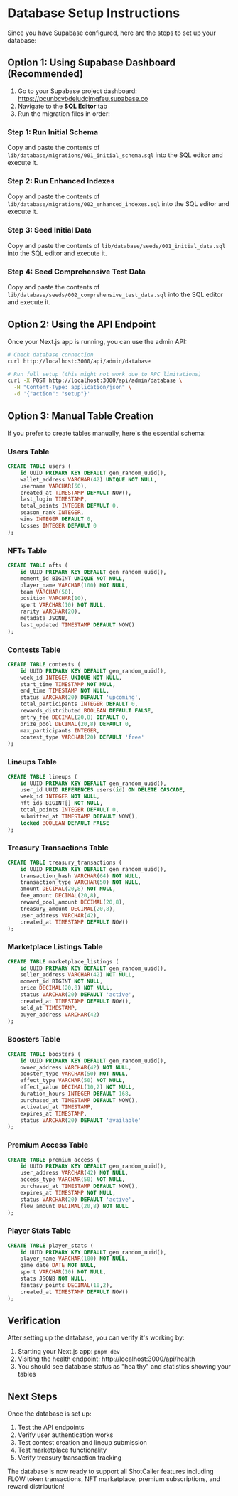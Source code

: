 # Database Setup Instructions

Since you have Supabase configured, here are the steps to set up your database:

## Option 1: Using Supabase Dashboard (Recommended)

1. Go to your Supabase project dashboard: https://pcunbcvbdeludcjmqfeu.supabase.co
2. Navigate to the **SQL Editor** tab
3. Run the migration files in order:

### Step 1: Run Initial Schema
Copy and paste the contents of `lib/database/migrations/001_initial_schema.sql` into the SQL editor and execute it.

### Step 2: Run Enhanced Indexes
Copy and paste the contents of `lib/database/migrations/002_enhanced_indexes.sql` into the SQL editor and execute it.

### Step 3: Seed Initial Data
Copy and paste the contents of `lib/database/seeds/001_initial_data.sql` into the SQL editor and execute it.

### Step 4: Seed Comprehensive Test Data
Copy and paste the contents of `lib/database/seeds/002_comprehensive_test_data.sql` into the SQL editor and execute it.

## Option 2: Using the API Endpoint

Once your Next.js app is running, you can use the admin API:

```bash
# Check database connection
curl http://localhost:3000/api/admin/database

# Run full setup (this might not work due to RPC limitations)
curl -X POST http://localhost:3000/api/admin/database \
  -H "Content-Type: application/json" \
  -d '{"action": "setup"}'
```

## Option 3: Manual Table Creation

If you prefer to create tables manually, here's the essential schema:

### Users Table
```sql
CREATE TABLE users (
    id UUID PRIMARY KEY DEFAULT gen_random_uuid(),
    wallet_address VARCHAR(42) UNIQUE NOT NULL,
    username VARCHAR(50),
    created_at TIMESTAMP DEFAULT NOW(),
    last_login TIMESTAMP,
    total_points INTEGER DEFAULT 0,
    season_rank INTEGER,
    wins INTEGER DEFAULT 0,
    losses INTEGER DEFAULT 0
);
```

### NFTs Table
```sql
CREATE TABLE nfts (
    id UUID PRIMARY KEY DEFAULT gen_random_uuid(),
    moment_id BIGINT UNIQUE NOT NULL,
    player_name VARCHAR(100) NOT NULL,
    team VARCHAR(50),
    position VARCHAR(10),
    sport VARCHAR(10) NOT NULL,
    rarity VARCHAR(20),
    metadata JSONB,
    last_updated TIMESTAMP DEFAULT NOW()
);
```

### Contests Table
```sql
CREATE TABLE contests (
    id UUID PRIMARY KEY DEFAULT gen_random_uuid(),
    week_id INTEGER UNIQUE NOT NULL,
    start_time TIMESTAMP NOT NULL,
    end_time TIMESTAMP NOT NULL,
    status VARCHAR(20) DEFAULT 'upcoming',
    total_participants INTEGER DEFAULT 0,
    rewards_distributed BOOLEAN DEFAULT FALSE,
    entry_fee DECIMAL(20,8) DEFAULT 0,
    prize_pool DECIMAL(20,8) DEFAULT 0,
    max_participants INTEGER,
    contest_type VARCHAR(20) DEFAULT 'free'
);
```

### Lineups Table
```sql
CREATE TABLE lineups (
    id UUID PRIMARY KEY DEFAULT gen_random_uuid(),
    user_id UUID REFERENCES users(id) ON DELETE CASCADE,
    week_id INTEGER NOT NULL,
    nft_ids BIGINT[] NOT NULL,
    total_points INTEGER DEFAULT 0,
    submitted_at TIMESTAMP DEFAULT NOW(),
    locked BOOLEAN DEFAULT FALSE
);
```

### Treasury Transactions Table
```sql
CREATE TABLE treasury_transactions (
    id UUID PRIMARY KEY DEFAULT gen_random_uuid(),
    transaction_hash VARCHAR(64) NOT NULL,
    transaction_type VARCHAR(50) NOT NULL,
    amount DECIMAL(20,8) NOT NULL,
    fee_amount DECIMAL(20,8),
    reward_pool_amount DECIMAL(20,8),
    treasury_amount DECIMAL(20,8),
    user_address VARCHAR(42),
    created_at TIMESTAMP DEFAULT NOW()
);
```

### Marketplace Listings Table
```sql
CREATE TABLE marketplace_listings (
    id UUID PRIMARY KEY DEFAULT gen_random_uuid(),
    seller_address VARCHAR(42) NOT NULL,
    moment_id BIGINT NOT NULL,
    price DECIMAL(20,8) NOT NULL,
    status VARCHAR(20) DEFAULT 'active',
    created_at TIMESTAMP DEFAULT NOW(),
    sold_at TIMESTAMP,
    buyer_address VARCHAR(42)
);
```

### Boosters Table
```sql
CREATE TABLE boosters (
    id UUID PRIMARY KEY DEFAULT gen_random_uuid(),
    owner_address VARCHAR(42) NOT NULL,
    booster_type VARCHAR(50) NOT NULL,
    effect_type VARCHAR(50) NOT NULL,
    effect_value DECIMAL(10,2) NOT NULL,
    duration_hours INTEGER DEFAULT 168,
    purchased_at TIMESTAMP DEFAULT NOW(),
    activated_at TIMESTAMP,
    expires_at TIMESTAMP,
    status VARCHAR(20) DEFAULT 'available'
);
```

### Premium Access Table
```sql
CREATE TABLE premium_access (
    id UUID PRIMARY KEY DEFAULT gen_random_uuid(),
    user_address VARCHAR(42) NOT NULL,
    access_type VARCHAR(50) NOT NULL,
    purchased_at TIMESTAMP DEFAULT NOW(),
    expires_at TIMESTAMP NOT NULL,
    status VARCHAR(20) DEFAULT 'active',
    flow_amount DECIMAL(20,8) NOT NULL
);
```

### Player Stats Table
```sql
CREATE TABLE player_stats (
    id UUID PRIMARY KEY DEFAULT gen_random_uuid(),
    player_name VARCHAR(100) NOT NULL,
    game_date DATE NOT NULL,
    sport VARCHAR(10) NOT NULL,
    stats JSONB NOT NULL,
    fantasy_points DECIMAL(10,2),
    created_at TIMESTAMP DEFAULT NOW()
);
```

## Verification

After setting up the database, you can verify it's working by:

1. Starting your Next.js app: `pnpm dev`
2. Visiting the health endpoint: http://localhost:3000/api/health
3. You should see database status as "healthy" and statistics showing your tables

## Next Steps

Once the database is set up:

1. Test the API endpoints
2. Verify user authentication works
3. Test contest creation and lineup submission
4. Test marketplace functionality
5. Verify treasury transaction tracking

The database is now ready to support all ShotCaller features including FLOW token transactions, NFT marketplace, premium subscriptions, and reward distribution!